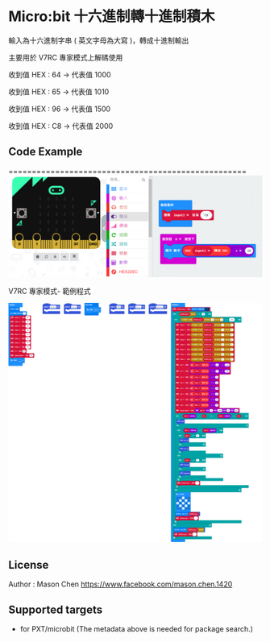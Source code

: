 
   
# Micro:bit 十六進制轉十進制積木
輸入為十六進制字串 ( 英文字母為大寫 )，轉成十進制輸出

主要用於 V7RC 專家模式上解碼使用 

收到值 HEX : 64 -> 代表值  1000  

收到值 HEX : 65 -> 代表值  1010   

收到值 HEX : 96 -> 代表值  1500    

收到值 HEX : C8 -> 代表值  2000   

## Code Example 
===================================================
![image](example.png)

V7RC 專家模式- 範例程式

![image](v7rc_ss8_test.png)

## License

Author : Mason Chen
https://www.facebook.com/mason.chen.1420

## Supported targets

* for PXT/microbit
(The metadata above is needed for package search.)

